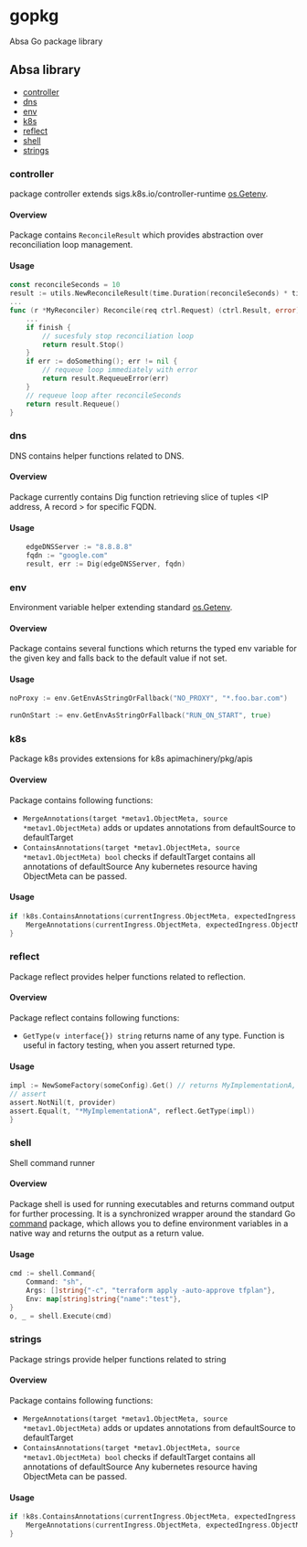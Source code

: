 # gopkg

Absa Go package library

## Absa library

- [controller](#controller)
- [dns](#dns)
- [env](#env)
- [k8s](#k8s)
- [reflect](#reflect)  
- [shell](#shell)
- [strings](#strings)

### controller
package controller extends sigs.k8s.io/controller-runtime [os.Getenv](https://golang.org/pkg/os/#Getenv).
#### Overview
Package contains `ReconcileResult` which provides abstraction over reconciliation loop management.

#### Usage
```go
const reconcileSeconds = 10
result := utils.NewReconcileResult(time.Duration(reconcileSeconds) * time.Second)
...
func (r *MyReconciler) Reconcile(req ctrl.Request) (ctrl.Result, error) {
	...
	if finish {
		// sucesfuly stop reconciliation loop
		return result.Stop()
	}
	if err := doSomething(); err != nil {
		// requeue loop immediately with error
		return result.RequeueError(err)
	}
	// requeue loop after reconcileSeconds 
	return result.Requeue()
}
```

### dns
DNS contains helper functions related to DNS.
#### Overview
Package currently contains Dig function retrieving 
slice of tuples <IP address, A record > for specific FQDN.
#### Usage
```go
	edgeDNSServer := "8.8.8.8"
	fqdn := "google.com"
	result, err := Dig(edgeDNSServer, fqdn)
```

### env
Environment variable helper extending standard [os.Getenv](https://golang.org/pkg/os/#Getenv).
#### Overview
Package contains several functions which returns the typed env variable for the given 
key and falls back to the default value if not set.
#### Usage
```go
noProxy := env.GetEnvAsStringOrFallback("NO_PROXY", "*.foo.bar.com")
 
runOnStart := env.GetEnvAsStringOrFallback("RUN_ON_START", true)
```

### k8s
Package k8s provides extensions for k8s apimachinery/pkg/apis
#### Overview
Package contains following functions:
 - `MergeAnnotations(target *metav1.ObjectMeta, source *metav1.ObjectMeta)` adds or updates annotations from 
   defaultSource to defaultTarget
 - `ContainsAnnotations(target *metav1.ObjectMeta, source *metav1.ObjectMeta) bool` checks if defaultTarget 
   contains all annotations of defaultSource
Any kubernetes resource having ObjectMeta can be passed.  
#### Usage
```go
if !k8s.ContainsAnnotations(currentIngress.ObjectMeta, expectedIngress.ObjectMeta) {
    MergeAnnotations(currentIngress.ObjectMeta, expectedIngress.ObjectMeta)
}
```

### reflect
Package reflect provides helper functions related to reflection.
#### Overview
Package reflect contains following functions:
 - `GetType(v interface{}) string` returns name of any type. Function is useful in factory testing,
 when you assert returned type. 
#### Usage
```go
impl := NewSomeFactory(someConfig).Get() // returns MyImplementationA, MyImplementationB or nil
// assert
assert.NotNil(t, provider)
assert.Equal(t, "*MyImplementationA", reflect.GetType(impl))
}
```

### shell
Shell command runner 
#### Overview
Package shell is used for running executables and returns command output for further processing. It is a synchronized 
wrapper around the standard Go [command](https://golang.org/pkg/os/exec/#Cmd) package, which allows you to define environment variables in a native way 
and returns the output as a return value.
#### Usage
```go
cmd := shell.Command{
	Command: "sh",
	Args: []string{"-c", "terraform apply -auto-approve tfplan"},
	Env: map[string]string{"name":"test"},
}
o, _ = shell.Execute(cmd)
```

### strings
Package strings provide helper functions related to string
#### Overview
Package contains following functions:
- `MergeAnnotations(target *metav1.ObjectMeta, source *metav1.ObjectMeta)` adds or updates annotations from
  defaultSource to defaultTarget
- `ContainsAnnotations(target *metav1.ObjectMeta, source *metav1.ObjectMeta) bool` checks if defaultTarget
  contains all annotations of defaultSource
  Any kubernetes resource having ObjectMeta can be passed.
#### Usage
```go
if !k8s.ContainsAnnotations(currentIngress.ObjectMeta, expectedIngress.ObjectMeta) {
    MergeAnnotations(currentIngress.ObjectMeta, expectedIngress.ObjectMeta)
}
```
